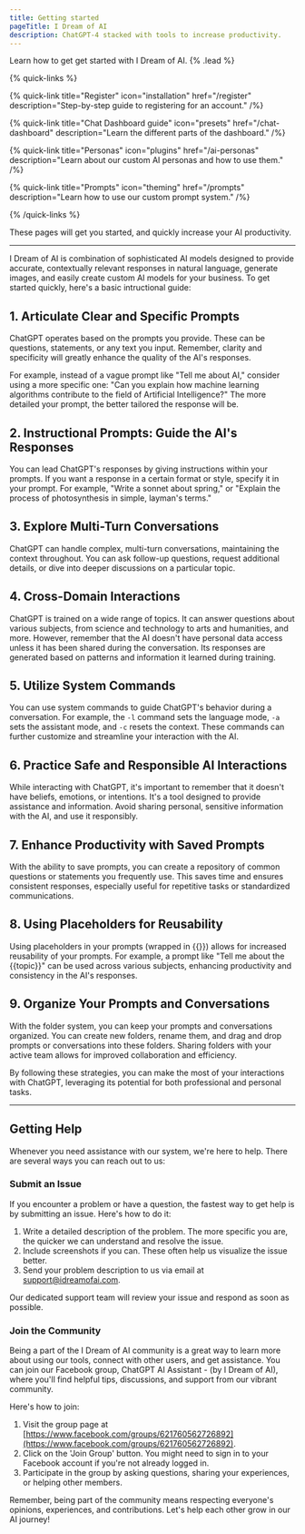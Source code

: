 ```yaml
---
title: Getting started
pageTitle: I Dream of AI
description: ChatGPT-4 stacked with tools to increase productivity.
---
```


Learn how to get get started with I Dream of AI. {% .lead %}

{% quick-links %}

{% quick-link title="Register" icon="installation" href="/register" description="Step-by-step guide to registering for an account." /%}

{% quick-link title="Chat Dashboard guide" icon="presets" href="/chat-dashboard" description="Learn the different parts of the dashboard." /%}

{% quick-link title="Personas" icon="plugins" href="/ai-personas" description="Learn about our custom AI personas and how to use them." /%}

{% quick-link title="Prompts" icon="theming" href="/prompts" description="Learn how to use our custom prompt system." /%}

{% /quick-links %}

These pages will get you started, and quickly increase your AI productivity.

---

I Dream of AI is combination of sophisticated AI models designed to provide accurate, contextually relevant responses in natural language, generate images, and easily create custom AI models for your business. To get started quickly, here's a basic intructional guide:

## **1. Articulate Clear and Specific Prompts**

ChatGPT operates based on the prompts you provide. These can be questions, statements, or any text you input. Remember, clarity and specificity will greatly enhance the quality of the AI's responses.

For example, instead of a vague prompt like "Tell me about AI," consider using a more specific one: "Can you explain how machine learning algorithms contribute to the field of Artificial Intelligence?" The more detailed your prompt, the better tailored the response will be.

## **2. Instructional Prompts: Guide the AI's Responses**

You can lead ChatGPT's responses by giving instructions within your prompts. If you want a response in a certain format or style, specify it in your prompt. For example, "Write a sonnet about spring," or "Explain the process of photosynthesis in simple, layman's terms."

## **3. Explore Multi-Turn Conversations**

ChatGPT can handle complex, multi-turn conversations, maintaining the context throughout. You can ask follow-up questions, request additional details, or dive into deeper discussions on a particular topic.

## **4. Cross-Domain Interactions**

ChatGPT is trained on a wide range of topics. It can answer questions about various subjects, from science and technology to arts and humanities, and more. However, remember that the AI doesn't have personal data access unless it has been shared during the conversation. Its responses are generated based on patterns and information it learned during training.

## **5. Utilize System Commands**

You can use system commands to guide ChatGPT's behavior during a conversation. For example, the `-l` command sets the language mode, `-a` sets the assistant mode, and `-c` resets the context. These commands can further customize and streamline your interaction with the AI.

## **6. Practice Safe and Responsible AI Interactions**

While interacting with ChatGPT, it's important to remember that it doesn't have beliefs, emotions, or intentions. It's a tool designed to provide assistance and information. Avoid sharing personal, sensitive information with the AI, and use it responsibly.

## **7. Enhance Productivity with Saved Prompts**

With the ability to save prompts, you can create a repository of common questions or statements you frequently use. This saves time and ensures consistent responses, especially useful for repetitive tasks or standardized communications.

## **8. Using Placeholders for Reusability**

Using placeholders in your prompts (wrapped in {{}}) allows for increased reusability of your prompts. For example, a prompt like "Tell me about the {{topic}}" can be used across various subjects, enhancing productivity and consistency in the AI's responses.

## **9. Organize Your Prompts and Conversations**

With the folder system, you can keep your prompts and conversations organized. You can create new folders, rename them, and drag and drop prompts or conversations into these folders. Sharing folders with your active team allows for improved collaboration and efficiency.

By following these strategies, you can make the most of your interactions with ChatGPT, leveraging its potential for both professional and personal tasks.


---

## **Getting Help**

Whenever you need assistance with our system, we're here to help. There are several ways you can reach out to us:

### **Submit an Issue**

If you encounter a problem or have a question, the fastest way to get help is by submitting an issue. Here's how to do it:

1. Write a detailed description of the problem. The more specific you are, the quicker we can understand and resolve the issue.
2. Include screenshots if you can. These often help us visualize the issue better.
3. Send your problem description to us via email at [support@idreamofai.com](mailto:support@idreamofai.com).

Our dedicated support team will review your issue and respond as soon as possible.

### **Join the Community**

Being a part of the I Dream of AI community is a great way to learn more about using our tools, connect with other users, and get assistance. You can join our Facebook group, ChatGPT AI Assistant - (by I Dream of AI), where you'll find helpful tips, discussions, and support from our vibrant community.

Here's how to join:

1. Visit the group page at [https://www.facebook.com/groups/621760562726892](https://www.facebook.com/groups/621760562726892).
2. Click on the 'Join Group' button. You might need to sign in to your Facebook account if you're not already logged in.
3. Participate in the group by asking questions, sharing your experiences, or helping other members.

Remember, being part of the community means respecting everyone's opinions, experiences, and contributions. Let's help each other grow in our AI journey!